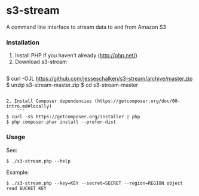 # s3-stream

A command line interface to stream data to and from Amazon S3

### Installation

1. Install PHP if you haven't already (http://php.net/)
1. Download s3-stream
   ```
$ curl -OJL https://github.com/jesseschalken/s3-stream/archive/master.zip
$ unzip s3-stream-master.zip
$ cd s3-stream-master
```

2. Install Composer dependencies (https://getcomposer.org/doc/00-intro.md#locally)
    ```
$ curl -sS https://getcomposer.org/installer | php
$ php composer.phar install --prefer-dist
```

### Usage

See:

```
$ ./s3-stream.php --help
```

Example:
```
$ ./s3-stream.php --key=KEY --secret=SECRET --region=REGION object read BUCKET KEY
```

